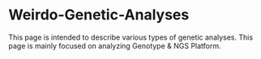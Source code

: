 # Weirdo-Genetic-Analyses
This page is intended to describe various types of genetic analyses. This page is mainly focused on analyzing Genotype & NGS Platform.

